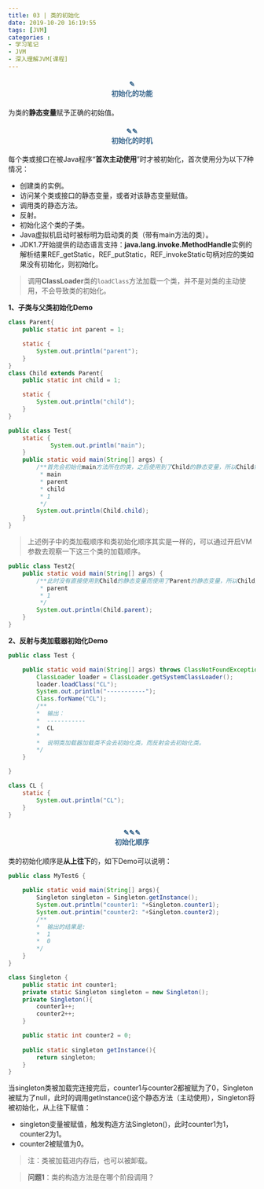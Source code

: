 ```yaml
---
title: 03 | 类的初始化
date: 2019-10-20 16:19:55
tags: [JVM]
categories :
- 学习笔记
- JVM
- 深入理解JVM[课程]
---
```


#### <center><font color = "#36648B">✎</font><br/><font color = "#36648B">初始化的功能</font></center>
为类的**静态变量**赋予正确的初始值。

#### <center><font color = "#36648B">✎✎</font><br/><font color = "#36648B">初始化的时机</font></center>
每个类或接口在被Java程序“**首次主动使用**”时才被初始化，首次使用分为以下7种情况：
- 创建类的实例。
- 访问某个类或接口的静态变量，或者对该静态变量赋值。
- 调用类的静态方法。
- 反射。
- 初始化这个类的子类。
- Java虚拟机启动时被标明为启动类的类（带有main方法的类）。
- JDK1.7开始提供的动态语言支持：**java.lang.invoke.MethodHandle**实例的解析结果REF_getStatic，REF_putStatic，REF_invokeStatic句柄对应的类如果没有初始化，则初始化。

>调用**ClassLoader**类的`loadClass`方法加载一个类，并不是对类的主动使用，不会导致类的初始化。

**1、子类与父类初始化Demo**
```java
class Parent{
    public static int parent = 1;

    static {
        System.out.println("parent");
    }
}
class Child extends Parent{
    public static int child = 1;

    static {
        System.out.println("child");
    }
}

public class Test{
    static {
            System.out.println("main");
    }
    public static void main(String[] args) {
        /**首先会初始化main方法所在的类，之后使用到了Child的静态变量，所以Child需要被初始化，Child被初始化之前Child的父类也必须被初始化。输出：
         * main
         * parent
         * child
         * 1
         */
        System.out.println(Child.child);
    }
}
```
> 上述例子中的类加载顺序和类初始化顺序其实是一样的，可以通过开启VM参数去观察一下这三个类的加载顺序。
    
```java
public class Test2{
    public static void main(String[] args) {
        /**此时没有直接使用到Child的静态变量而使用了Parent的静态变量，所以Child没有被初始化而Parent被初始化了。输出：
         * parent
         * 1
         */
        System.out.println(Child.parent);
    }
}
```

**2、反射与类加载器初始化Demo**
```java
public class Test {

    public static void main(String[] args) throws ClassNotFoundException {
        ClassLoader loader = ClassLoader.getSystemClassLoader();
        loader.loadClass("CL");
        System.out.println("-----------");
        Class.forName("CL");
        /**
        *  输出：
        *  -----------
        *  CL
        *  
        *  说明类加载器加载类不会去初始化类，而反射会去初始化类。
        */
    }

}

class CL {
    static {
        System.out.println("CL");
    }
}
```

#### <center><font color = "#36648B">✎✎✎</font><br/><font color = "#36648B">初始化顺序</font></center>
类的初始化顺序是**从上往下**的，如下Demo可以说明：
```java
public class MyTest6 {
    
    public static void main(String[] args){
        Singleton singleton = Singleton.getInstance(); 
        System.out.println("counter1: "+Singleton.counter1);
        System.out.printin("counter2: "+Singleton.counter2);
        /**
        *  输出的结果是:
        *  1
        *  0
        */
    } 
}

class Singleton {
    public static int counter1; 
    private static Singleton singleton = new Singleton(); 
    private Singleton(){
        counter1++;
        counter2++;      
    }

    public static int counter2 = 0;
    
    public static singleton getInstance(){
        return singleton;
    }
}
```
当singleton类被加载完连接完后，counter1与counter2都被赋为了0，Singleton被赋为了null，此时的调用getInstance()这个静态方法（主动使用），Singleton将被初始化，从上往下赋值：
- singleton变量被赋值，触发构造方法Singleton()，此时counter1为1，counter2为1。
- counter2被赋值为0。


> 注：类被加载进内存后，也可以被卸载。

> **问题1**：类的构造方法是在哪个阶段调用？